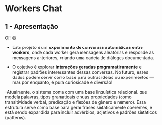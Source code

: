 # Workers Chat

## 1 - Apresentação

Oi! 😄

- Este projeto é um **experimento de conversas automáticas entre workers**, onde cada worker gera mensagens aleatórias e responde às mensagens anteriores, criando uma cadeia de diálogos documentada.

- O objetivo é explorar **interações geradas programaticamente** e registrar padrões interessantes dessas conversas. No futuro, esses dados podem servir como base para outras ideias ou experimentos — mas por enquanto, é pura curiosidade e diversão!

-Atualmente, o sistema conta com uma base linguística relacional, que modela palavras, tipos gramaticais e suas propriedades (como transitividade verbal, predicação e flexões de gênero e número).
Essa estrutura serve como base para gerar frases sintaticamente coerentes, e está sendo expandida para incluir advérbios, adjetivos e padrões sintáticos (patterns).
